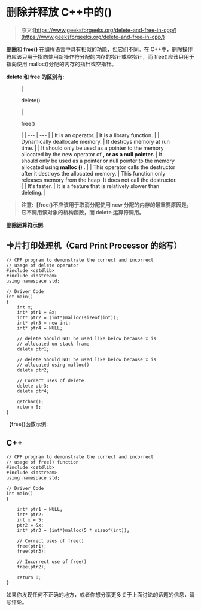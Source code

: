 # 删除并释放 C++中的()

> 原文:[https://www.geeksforgeeks.org/delete-and-free-in-cpp/](https://www.geeksforgeeks.org/delete-and-free-in-cpp/)

**删除**和 **free()** 在编程语言中具有相似的功能，但它们不同。在 C++中，删除操作符应该只用于指向使用新操作符分配的内存的指针或空指针，而 free()应该只用于指向使用 malloc()分配的内存的指针或空指针。

**delete 和 free 的区别有:**

<figure class="table">

| 

delete()

 | 

free()

 |
| --- | --- |
| It is an operator. | It is a library function. |
| Dynamically deallocate memory. | It destroys memory at run time. |
| It should only be used as a pointer to the memory allocated by the new operator of **, or as a null pointer.** | It should only be used as a pointer or null pointer to the memory allocated using **malloc ()** . |
| This operator calls the destructor after it destroys the allocated memory. | This function only releases memory from the heap. It does not call the destructor. |
| It's faster. | It is a feature that is relatively slower than deleting. |

</figure>

> **注意:【free()不应该用于取消分配使用 **new** 分配的内存的最重要原因是，它不调用该对象的析构函数，而 delete 运算符调用。**

**删除运算符示例:**

## 卡片打印处理机（Card Print Processor 的缩写）

```
// CPP program to demonstrate the correct and incorrect
// usage of delete operator
#include <cstdlib>
#include <iostream>
using namespace std;

// Driver Code
int main()
{
    int x;
    int* ptr1 = &x;
    int* ptr2 = (int*)malloc(sizeof(int));
    int* ptr3 = new int;
    int* ptr4 = NULL;

    // delete Should NOT be used like below because x is
    // allocated on stack frame
    delete ptr1;

    // delete Should NOT be used like below because x is
    // allocated using malloc()
    delete ptr2;

    // Correct uses of delete
    delete ptr3;
    delete ptr4;

    getchar();
    return 0;
}
```

【free()函数示例:

## C++

```
// CPP program to demonstrate the correct and incorrect
// usage of free() function
#include <cstdlib>
#include <iostream>
using namespace std;

// Driver Code
int main()
{

    int* ptr1 = NULL;
    int* ptr2;
    int x = 5;
    ptr2 = &x;
    int* ptr3 = (int*)malloc(5 * sizeof(int));

    // Correct uses of free()
    free(ptr1);
    free(ptr3);

    // Incorrect use of free()
    free(ptr2);

    return 0;
}
```

如果你发现任何不正确的地方，或者你想分享更多关于上面讨论的话题的信息，请写评论。
